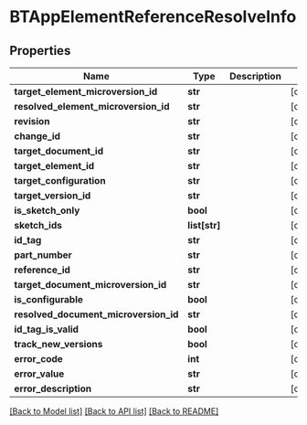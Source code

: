 # BTAppElementReferenceResolveInfo

## Properties
Name | Type | Description | Notes
------------ | ------------- | ------------- | -------------
**target_element_microversion_id** | **str** |  | [optional] 
**resolved_element_microversion_id** | **str** |  | [optional] 
**revision** | **str** |  | [optional] 
**change_id** | **str** |  | [optional] 
**target_document_id** | **str** |  | [optional] 
**target_element_id** | **str** |  | [optional] 
**target_configuration** | **str** |  | [optional] 
**target_version_id** | **str** |  | [optional] 
**is_sketch_only** | **bool** |  | [optional] 
**sketch_ids** | **list[str]** |  | [optional] 
**id_tag** | **str** |  | [optional] 
**part_number** | **str** |  | [optional] 
**reference_id** | **str** |  | [optional] 
**target_document_microversion_id** | **str** |  | [optional] 
**is_configurable** | **bool** |  | [optional] 
**resolved_document_microversion_id** | **str** |  | [optional] 
**id_tag_is_valid** | **bool** |  | [optional] 
**track_new_versions** | **bool** |  | [optional] 
**error_code** | **int** |  | [optional] 
**error_value** | **str** |  | [optional] 
**error_description** | **str** |  | [optional] 

[[Back to Model list]](../README.md#documentation-for-models) [[Back to API list]](../README.md#documentation-for-api-endpoints) [[Back to README]](../README.md)


